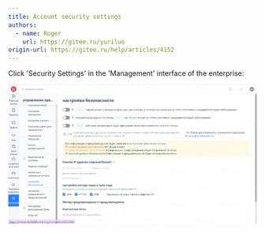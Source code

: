 ```yaml
---
title: Account security settings
authors:
  - name: Roger
    url: https://gitee.ru/yuriluo
origin-url: https://gitee.ru/help/articles/4152
---
```


Click 'Security Settings' in the 'Management' interface of the enterprise:

![Image Description](image671.png)
